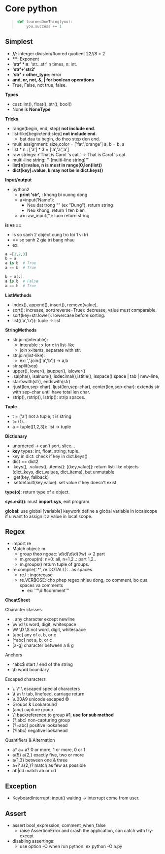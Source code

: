 # Core python

> ```python
> def learnedOneThing(you):
>     you.success += 1
> ```

## Simplest

- __//__: interger division/floored quotient  22//8 = 2
- __**__: Exponent
- __'str' * n__: 'str...str' n times, n: int.
- __'str'+'str2'__
- __'str' + other_type__: error
- __and, or, not, &, | for boolean operations__
- True, False, not true, false.

__Types__
- cast: int(), float(), str(), bool()
- None is __NoneType__

__Tricks__
- range(begin, end, step) __not include end__.
- list-like[begin:\end:step] __not include end__.
    - bat dau tu begin, do theo step den end.
- multi assignment: size,color = ['fat','orange']
                    a, b = b, a
- list * n : ['a'] * 3 = ['a','a','a']
- raw strings: __r__'That is Carol \'s cat.' -> That is Carol \'s cat.
- multi-line string: '''[multi-line string]'''
- __list[n]=value, n is must in range(0,len(list))__
- __dict[key]=value, k may not be in dict.keys()__

__Input/output__
- python2
    + __print 'str',__  : khong bi xuong dong
    + a=input('Name'):
        * Neu dat trong "" (ex "Dung"), return string
        * Neu khong, return 1 ten bien
    + a= raw_input(''): luon return string.

__is vs ==__
- is so sanh 2 object cung tro toi 1 vi tri
- == so sanh 2 gia tri bang nhau
- ex: 
```python
a =[1,2,3]
b = a
a is b  # True
a == b  # True

b = a[:]
a is b  # False
a == b  # True
```

__ListMethods__
- index(), append(), insert(), remove(value), 
- sort(): increase, sort(reverse=True): decrease, value must comparable.
- sort(key=str.lower): lowercase before sorting.
- list(('a','b')): tuple -> list

__StringMethods__
- str.join(interable): 
    + interable : x for x in list-like
    + join x-items, separate with str.
- str.join(list-like):
    + ex: ','.join(['a','b']) -> a,b
- str.split(sep)
- upper(), lower(), isupper(), islower()
- isalpha(), isalnum(), isdecimal(),istitle(), isspace():space | tab | new-line,
- startswith(str), endswith(str)
- rjust(len,sep-char), ljust(len,sep-char), center(len,sep-char): extends str with sep-char until have total len char.
- strip(), rstrip(), lstrip(): strip spaces.

__Tuple__
- t = ('a') not a tuple, t is string
- t= (1)...
- a = tuple([1,2,3]): list -> tuple

__Dictionary__
- unordered -> can't sort, slice...
- __key__ types: int, float, string, tuple.
- key in dict: check if key in dict.keys()
- dict == dict2
- .keys(), .values(), .items(): [(key,value)]: return list-like objects (dict\_keys, dict\_values, dict\_items), but unmutable
- .get(key, fallback)
- .setdefault(key,value): set value if key doesn't exist.

__type(o)__: return type of a object.

__sys.exit()__: must __import sys__, exit program.

__global__: use global [variable] keywork define a global variable in localscope if u want to assign it a value in local scope.

## Regex
- import re
- Match object: m
    + group theo ngoac: \d\d(\d\d)(\w) -> 2 part
    + m.group(n): n=0: all, n=1,2..: part 1,2..
    + m.groups() return tuple of groups.
- re.compile('.*', re.DOTALL): . as spaces.
    + re.I : ingorecase
    + re.VERBOSE: cho phep regex nhieu dong, co comment, bo qua spaces va comments
        * ex: '''\d #comment'''

__CheatSheet__

Character classes
- .   any character except newline
- \w \d \s    word, digit, whitespace
- \W \D \S    not word, digit, whitespace
- [abc]   any of a, b, or c
- [\^abc]  not a, b, or c
- [a-g]   character between a & g

Anchors
- ^abc$   start / end of the string
- \b  word boundary

Escaped characters
- \\. \\* \\    escaped special characters
- \t \n \r    tab, linefeed, carriage return
- \u00A9  unicode escaped ©
- Groups & Lookaround
- (abc)   capture group
- \1  backreference to group #1, __use for sub method__
- (?:abc) non-capturing group
- (?=abc) positive lookahead
- (?!abc) negative lookahead

Quantifiers & Alternation
- a* a+ a?    0 or more, 1 or more, 0 or 1
- a{5} a{2,}  exactly five, two or more
- a{1,3}  between one & three
- a+? a{2,}?  match as few as possible
- ab|cd   match ab or cd

## Exception

- KeyboardInterrupt: input() waiting -> interrupt come from user.

## Assert

- assert bool_expression, comment_when_false
    + raise AssertionError and crash the application, can catch with try-except
- disabling assertings:
    + use option -O when run python. ex python -O a.py